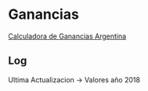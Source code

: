# Ganancias

[Calculadora de Ganancias Argentina](https://www.calculadoraganancias.com.ar)

## Log

Ultima Actualizacion -> Valores año 2018
